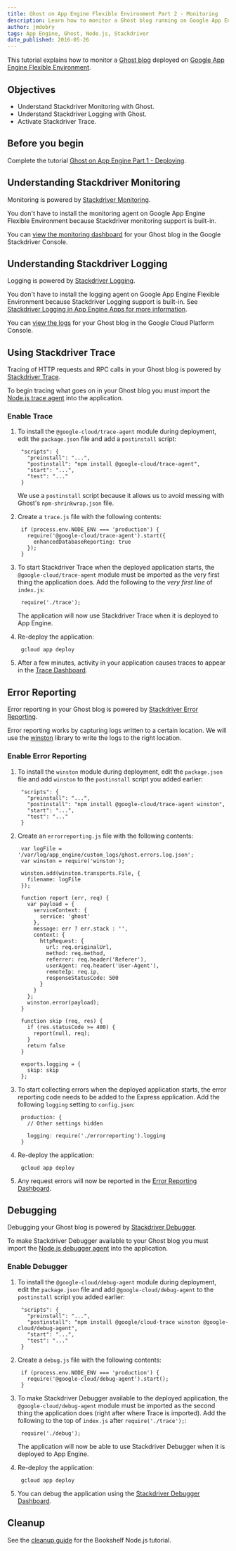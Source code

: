 ```yaml
---
title: Ghost on App Engine Flexible Environment Part 2 - Monitoring
description: Learn how to monitor a Ghost blog running on Google App Engine flexible environment.
author: jmdobry
tags: App Engine, Ghost, Node.js, Stackdriver
date_published: 2016-05-26
---
```

This tutorial explains how to monitor a [Ghost blog][ghost] deployed on
[Google App Engine Flexible Environment][flex].

## Objectives

* Understand Stackdriver Monitoring with Ghost.
* Understand Stackdriver Logging with Ghost.
* Activate Stackdriver Trace.

## Before you begin

Complete the tutorial [Ghost on App Engine Part 1 - Deploying][deploying].

## Understanding Stackdriver Monitoring

Monitoring is powered by [Stackdriver Monitoring][monitoring].

You don't have to install the monitoring agent on Google App Engine Flexible
Environment because Stackdriver monitoring support is built-in.

You can [view the monitoring dashboard][mon_dash] for your Ghost blog in the
Google Stackdriver Console.

[monitoring]: https://cloud.google.com/monitoring/
[mon_dash]: https://app.google.stackdriver.com/services/app-engine/

## Understanding Stackdriver Logging

Logging is powered by [Stackdriver Logging][logging].

You don't have to install the logging agent on Google App Engine Flexible
Environment because Stackdriver Logging support is built-in. See
[Stackdriver Logging in App Engine Apps for more information][logging].

You can [view the logs][logs] for your Ghost blog in the Google Cloud Platform
Console.

[logging]: https://cloud.google.com/logging/
[gae_logging]: https://cloud.google.com/appengine/articles/logging
[logs]: https://console.cloud.google.com/logs?service=appengine.googleapis.com

## Using Stackdriver Trace

Tracing of HTTP requests and RPC calls in your Ghost blog is powered by
[Stackdriver Trace][trace].

To begin tracing what goes on in your Ghost blog you must import the
[Node.js trace agent][trace_agent] into the application.

[trace]: https://cloud.google.com/trace/
[trace_agent]: https://github.com/GoogleCloudPlatform/cloud-trace-nodejs

### Enable Trace

1. To install the `@google-cloud/trace-agent` module during deployment, edit the
`package.json` file and add a `postinstall` script:

        "scripts": {
          "preinstall": "...",
          "postinstall": "npm install @google-cloud/trace-agent",
          "start": "...",
          "test": "..."
        }

    We use a `postinstall` script because it allows us to avoid messing with
    Ghost's `npm-shrinkwrap.json` file.

1. Create a `trace.js` file with the following contents:

        if (process.env.NODE_ENV === 'production') {
          require('@google-cloud/trace-agent').start({
            enhancedDatabaseReporting: true
          });
        }

1. To start Stackdriver Trace when the deployed application starts, the
`@google-cloud/trace-agent` module must be imported as the very first thing the
application does. Add the following to the _very first line_ of `index.js`:

        require('./trace');

    The application will now use Stackdriver Trace when it is deployed to App
    Engine.

1. Re-deploy the application:

        gcloud app deploy

1. After a few minutes, activity in your application causes traces to appear in
the [Trace Dashboard][trace_dashboard].

[trace_dashboard]: https://console.cloud.google.com/traces/traces

## Error Reporting

Error reporting in your Ghost blog is powered by [Stackdriver Error Reporting][errorreporting].

Error reporting works by capturing logs written to a certain location. We will
use the [winston][winston] library to write the logs to the right location.

[winston]: https://github.com/winstonjs/winston

### Enable Error Reporting

1. To install the `winston` module during deployment, edit the `package.json`
file and add `winston` to the `postinstall` script you added earlier:

        "scripts": {
          "preinstall": "...",
          "postinstall": "npm install @google-cloud/trace-agent winston",
          "start": "...",
          "test": "..."
        }

1. Create an `errorreporting.js` file with the following contents:

        var logFile = '/var/log/app_engine/custom_logs/ghost.errors.log.json';
        var winston = require('winston');

        winston.add(winston.transports.File, {
          filename: logFile
        });

        function report (err, req) {
          var payload = {
            serviceContext: {
              service: 'ghost'
            },
            message: err ? err.stack : '',
            context: {
              httpRequest: {
                url: req.originalUrl,
                method: req.method,
                referrer: req.header('Referer'),
                userAgent: req.header('User-Agent'),
                remoteIp: req.ip,
                responseStatusCode: 500
              }
            }
          };
          winston.error(payload);
        }

        function skip (req, res) {
          if (res.statusCode >= 400) {
            report(null, req);
          }
          return false
        }

        exports.logging = {
          skip: skip
        };

1. To start collecting errors when the deployed application starts, the error
reporting code needs to be added to the Express application. Add the following
`logging` setting to `config.json`:

        production: {
          // Other settings hidden

          logging: require('./errorreporting').logging
        }

1. Re-deploy the application:

        gcloud app deploy

1. Any request errors will now be reported in the [Error Reporting Dashboard][error_dashboard].

[errorreporting]: https://cloud.google.com/error-reporting/
[error_dashboard]: https://console.cloud.google.com/errors

## Debugging

Debugging your Ghost blog is powered by [Stackdriver Debugger][debugger].

To make Stackdriver Debugger available to your Ghost blog you must import the
[Node.js debugger agent][debugger_agent] into the application.

### Enable Debugger

1. To install the `@google-cloud/debug-agent` module during deployment, edit the
`package.json` file and add `@google-cloud/debug-agent` to the `postinstall` script
you added earlier:

        "scripts": {
          "preinstall": "...",
          "postinstall": "npm install @google/cloud-trace winston @google-cloud/debug-agent",
          "start": "...",
          "test": "..."
        }

1. Create a `debug.js` file with the following contents:

        if (process.env.NODE_ENV === 'production') {
          require('@google-cloud/debug-agent').start();
        }

1. To make Stackdriver Debugger available to the deployed application, the
`@google-cloud/debug-agent` module must be imported as the second thing the
application does (right after where Trace is imported). Add the following to the
top of `index.js` after `require('./trace');`:

        require('./debug');

    The application will now be able to use Stackdriver Debugger when it is
    deployed to App Engine.

1. Re-deploy the application:

        gcloud app deploy

1. You can debug the application using the [Stackdriver Debugger Dashboard][debugger_dashboard].

[debugger]: https://cloud.google.com/debugger/
[debugger_agent]: https://github.com/GoogleCloudPlatform/cloud-debug-nodejs
[debugger_dashboard]: https://console.cloud.google.com/debug

## Cleanup

See the [cleanup guide][cleanup] for the Bookshelf Node.js tutorial.

[cleanup]: https://cloud.google.com/nodejs/getting-started/delete-tutorial-resources
[deploying]: https://cloud.google.com/community/tutorials/ghost-on-app-engine-part-1-deploying
[ghost]: https://ghost.org/
[flex]: https://cloud.google.com/appengine/docs/flexible/nodejs/

